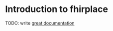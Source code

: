 # Introduction to fhirplace

TODO: write [great documentation](http://jacobian.org/writing/great-documentation/what-to-write/)
